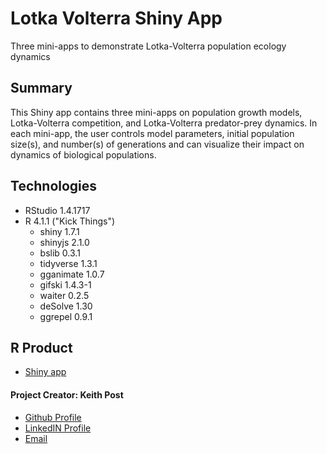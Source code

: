 # **Lotka Volterra Shiny App**
Three mini-apps to demonstrate Lotka-Volterra population ecology dynamics

## Summary
This Shiny app contains three mini-apps on population growth models, Lotka-Volterra competition, and Lotka-Volterra predator-prey dynamics. In each mini-app, the user controls model parameters, initial population size(s), and number(s) of generations and can visualize their impact
on dynamics of biological populations.

## Technologies
* RStudio 1.4.1717
* R 4.1.1 ("Kick Things")
  + shiny 1.7.1
  + shinyjs 2.1.0
  + bslib 0.3.1
  + tidyverse 1.3.1
  + gganimate 1.0.7
  + gifski 1.4.3-1
  + waiter 0.2.5
  + deSolve 1.30
  + ggrepel 0.9.1

## R Product
+ [Shiny app](https://keithhpost.shinyapps.io/lotka_volterra_shiny_app/)

#### **Project Creator: Keith Post**
+ [Github Profile](https://github.com/kpost34) 
+ [LinkedIN Profile](https://www.linkedin.com/in/keith-post/)
+ [Email](mailto:keithhpost@gmail.com)

